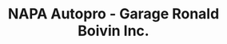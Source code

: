 ---
title: "NAPA Autopro - Garage Ronald Boivin Inc."
url: /mont-tremblant/napa-autopro-garage-ronald-boivin-inc/
shop: Autowerkstatt
---